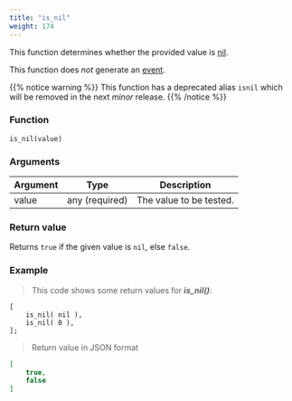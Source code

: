 ```yaml
---
title: "is_nil"
weight: 174
---
```


This function determines whether the provided value is [nil](../../data-types/nil).

This function does *not* generate an [event](../../overview/events).

{{% notice warning %}}
This function has a deprecated alias `isnil` which will be removed in the next *minor* release.
{{% /notice %}}

### Function

`is_nil(value)`

### Arguments

Argument | Type | Description
-------- | ---- | -----------
value | any (required) | The value to be tested.

### Return value

Returns `true` if the given value is `nil`, else `false`.

### Example

> This code shows some return values for ***is_nil()***:

```thingsdb,json_response
[
    is_nil( nil ),
    is_nil( 0 ),
];
```

> Return value in JSON format

```json
[
    true,
    false
]
```

